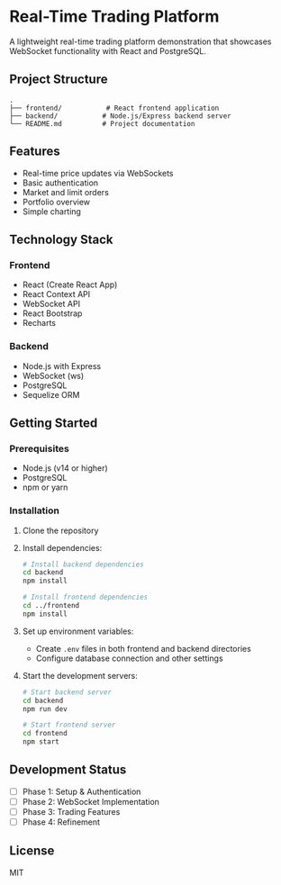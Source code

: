 # Real-Time Trading Platform

A lightweight real-time trading platform demonstration that showcases WebSocket functionality with React and PostgreSQL.

## Project Structure

```
.
├── frontend/           # React frontend application
├── backend/           # Node.js/Express backend server
└── README.md          # Project documentation
```

## Features

- Real-time price updates via WebSockets
- Basic authentication
- Market and limit orders
- Portfolio overview
- Simple charting

## Technology Stack

### Frontend
- React (Create React App)
- React Context API
- WebSocket API
- React Bootstrap
- Recharts

### Backend
- Node.js with Express
- WebSocket (ws)
- PostgreSQL
- Sequelize ORM

## Getting Started

### Prerequisites
- Node.js (v14 or higher)
- PostgreSQL
- npm or yarn

### Installation

1. Clone the repository
2. Install dependencies:
   ```bash
   # Install backend dependencies
   cd backend
   npm install

   # Install frontend dependencies
   cd ../frontend
   npm install
   ```

3. Set up environment variables:
   - Create `.env` files in both frontend and backend directories
   - Configure database connection and other settings

4. Start the development servers:
   ```bash
   # Start backend server
   cd backend
   npm run dev

   # Start frontend server
   cd frontend
   npm start
   ```

## Development Status

- [ ] Phase 1: Setup & Authentication
- [ ] Phase 2: WebSocket Implementation
- [ ] Phase 3: Trading Features
- [ ] Phase 4: Refinement

## License

MIT 